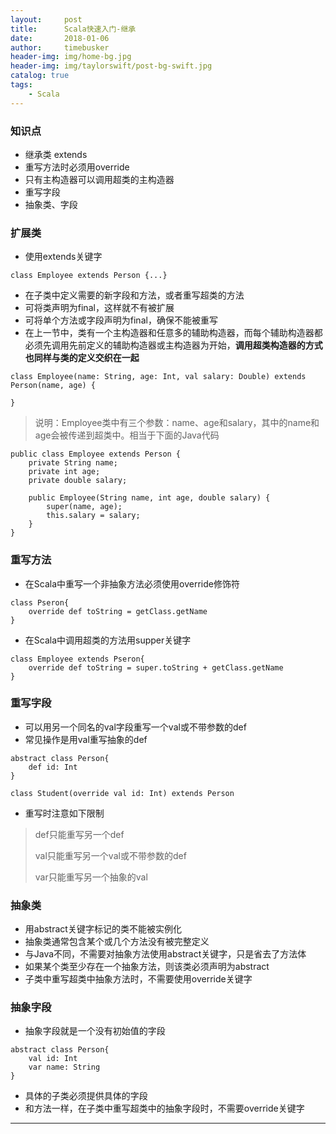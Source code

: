 ```yaml
---
layout:     post
title:      Scala快速入门-继承
date:       2018-01-06
author:     timebusker
header-img: img/home-bg.jpg
header-img: img/taylorswift/post-bg-swift.jpg
catalog: true
tags:
    - Scala
---
```


### 知识点

* 继承类 extends
* 重写方法时必须用override
* 只有主构造器可以调用超类的主构造器
* 重写字段
* 抽象类、字段

### 扩展类

* 使用extends关键字

```
class Employee extends Person {...}
```

* 在子类中定义需要的新字段和方法，或者重写超类的方法
* 可将类声明为final，这样就不有被扩展
* 可将单个方法或字段声明为final，确保不能被重写
* 在上一节中，类有一个主构造器和任意多的辅助构造器，而每个辅助构造器都必须先调用先前定义的辅助构造器或主构造器为开始，**调用超类构造器的方式也同样与类的定义交织在一起**

```
class Employee(name: String, age: Int, val salary: Double) extends Person(name, age) {

}
```

> 说明：Employee类中有三个参数：name、age和salary，其中的name和age会被传递到超类中。相当于下面的Java代码

```
public class Employee extends Person {
	private String name;
	private int age;
	private double salary;
	
	public Employee(String name, int age, double salary) {
		super(name, age);
		this.salary = salary;
	}
}
```

### 重写方法

* 在Scala中重写一个非抽象方法必须使用override修饰符

```
class Pseron{
	override def toString = getClass.getName
}
```

* 在Scala中调用超类的方法用supper关键字

```
class Employee extends Pseron{
	override def toString = super.toString + getClass.getName
}
```

### 重写字段

* 可以用另一个同名的val字段重写一个val或不带参数的def
* 常见操作是用val重写抽象的def

```
abstract class Person{
	def id: Int
}

class Student(override val id: Int) extends Person
```

* 重写时注意如下限制

> def只能重写另一个def
> 
> val只能重写另一个val或不带参数的def
> 
> var只能重写另一个抽象的val
>


### 抽象类

* 用abstract关键字标记的类不能被实例化
* 抽象类通常包含某个或几个方法没有被完整定义
* 与Java不同，不需要对抽象方法使用abstract关键字，只是省去了方法体
* 如果某个类至少存在一个抽象方法，则该类必须声明为abstract
* 子类中重写超类中抽象方法时，不需要使用override关键字

### 抽象字段

* 抽象字段就是一个没有初始值的字段

```
abstract class Person{
	val id: Int
	var name: String
}
```

* 具体的子类必须提供具体的字段
* 和方法一样，在子类中重写超类中的抽象字段时，不需要override关键字

***



